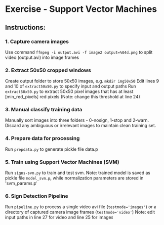 # Exercise - Support Vector Machines

## Instructions:

### 1. Capture camera images
Use command `ffmpeg -i output.avi -f image2 output=%04d.png` to split video (output.avi) into image frames

### 2. Extract 50x50 cropped windows
Create output folder to store 50x50 images, e.g. `mkdir img50x50`
Edit lines 9 and 10 of `extract50x50.py` to specify input and output paths
Run `extract50x50.py` to extract 50x50 pixel images that has at least [min_red_pixels] red pixels (Note: change this threshold at line 24)

### 3. Manual classify training data
Manually sort images into three folders - 0-nosign, 1-stop and 2-warn.
Discard any ambiguous or irrelevant images to maintain clean training set.
 
### 4. Prepare data for processing
Run `prepdata.py` to generate pickle file data.p

### 5. Train using Support Vector Machines (SVM)
Run `signs-svm.py` to train and test svm. 
Note: trained model is saved as pickle file `model_svm.p`, while normalization parameters are stored in 'svm_params.p'

### 6. Sign Detection Pipeline
Run `pipeline.py` to process a single video avi file (`testmode='images'`) or a directory of captured camera image frames (`testmode='video'`)
Note: edit input paths in line 27 for video and line 25 for images
